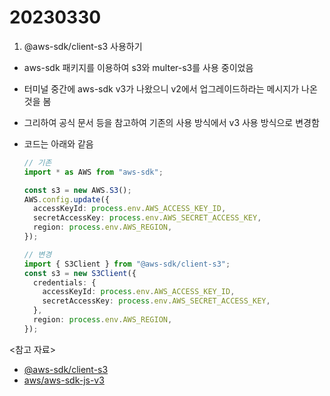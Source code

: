 # 20230330

1. @aws-sdk/client-s3 사용하기

- aws-sdk 패키지를 이용하여 s3와 multer-s3를 사용 중이었음
- 터미널 중간에 aws-sdk v3가 나왔으니 v2에서 업그레이드하라는 메시지가 나온 것을 봄
- 그리하여 공식 문서 등을 참고하여 기존의 사용 방식에서 v3 사용 방식으로 변경함
- 코드는 아래와 같음

  ```ts
  // 기존
  import * as AWS from "aws-sdk";

  const s3 = new AWS.S3();
  AWS.config.update({
    accessKeyId: process.env.AWS_ACCESS_KEY_ID,
    secretAccessKey: process.env.AWS_SECRET_ACCESS_KEY,
    region: process.env.AWS_REGION,
  });
  ```

  ```ts
  // 변경
  import { S3Client } from "@aws-sdk/client-s3";
  const s3 = new S3Client({
    credentials: {
      accessKeyId: process.env.AWS_ACCESS_KEY_ID,
      secretAccessKey: process.env.AWS_SECRET_ACCESS_KEY,
    },
    region: process.env.AWS_REGION,
  });
  ```

<참고 자료>

- [@aws-sdk/client-s3](https://docs.aws.amazon.com/AWSJavaScriptSDK/v3/latest/clients/client-s3/)
- [aws/aws-sdk-js-v3](https://github.com/aws/aws-sdk-js-v3#install-from-source)
